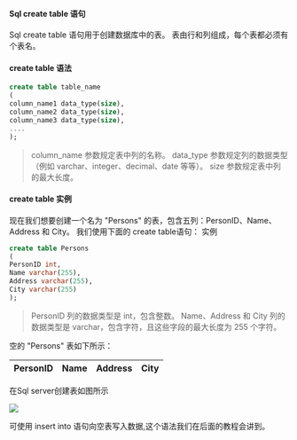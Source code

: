 #### Sql create table 语句
Sql create table 语句用于创建数据库中的表。
表由行和列组成，每个表都必须有个表名。
#### create table 语法

```sql
create table table_name
(
column_name1 data_type(size),
column_name2 data_type(size),
column_name3 data_type(size),
....
);
```
>column_name 参数规定表中列的名称。
data_type 参数规定列的数据类型（例如 varchar、integer、decimal、date 等等）。
size 参数规定表中列的最大长度。

 #### create table 实例
现在我们想要创建一个名为 "Persons" 的表，包含五列：PersonID、Name、Address 和 City。
我们使用下面的  create table语句：
实例

```sql
create table Persons
(
PersonID int,
Name varchar(255),
Address varchar(255),
City varchar(255)
);
```

>PersonID 列的数据类型是 int，包含整数。
Name、Address 和 City 列的数据类型是 varchar，包含字符，且这些字段的最大长度为 255 个字符。

空的 "Persons" 表如下所示：

|  PersonID| Name | Address| City| 
|--|--|--|--|

在Sql server创建表如图所示

![ ](https://imgconvert.csdnimg.cn/aHR0cHM6Ly9pLmxvbGkubmV0LzIwMjAvMDQvMDkvYnlGaDQzWDlvekNmNnZ0LnBuZw?x-oss-process=image/format,png#pic_center)

可使用 insert into 语句向空表写入数据,这个语法我们在后面的教程会讲到。